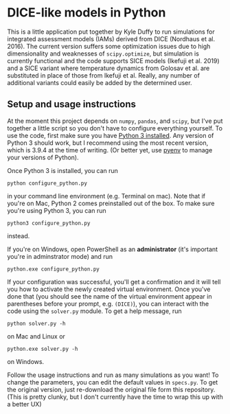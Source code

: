 # DICE-like models in Python

This is a little application put together by Kyle Duffy to run simulations for integrated assessment models (IAMs) derived from DICE (Nordhaus et al. 2016). The current version suffers some optimization issues due to high dimensionality and weaknesses of `scipy.optimize`, but simulation is currently functional and the code supports SICE models (Ikefuji et al. 2019) and a SICE variant where temperature dynamics from Golosav et al. are substituted in place of those from Ikefuji et al. Really, any number of additional variants could easily be added by the determined user.

## Setup and usage instructions

At the moment this project depends on `numpy`, `pandas`, and `scipy`, but I've put together a little script so you don't have to configure everything yourself. To use the code, first make sure you have [Python 3 installed](https://www.python.org/downloads/). Any version of Python 3 should work, but I recommend using the most recent version, which is 3.9.4 at the time of writing. (Or better yet, use [pyenv](https://github.com/pyenv/pyenv) to manage your versions of Python).

Once Python 3 is installed, you can run
```
python configure_python.py
```
in your command line environment (e.g. Terminal on mac). Note that if you're on Mac, Python 2 comes preinstalled out of the box. To make sure you're using Python 3, you can run 
```
python3 configure_python.py
```
instead.

If you're on Windows, open PowerShell as an **administrator** (it's important you're in adminstrator mode) and run
```
python.exe configure_python.py
```

If your configuration was successful, you'll get a confirmation and it will tell you how to activate the newly created virtual environment. Once you've done that (you should see the name of the virtual environment appear in parentheses before your prompt, e.g. `(DICE)`), you can interact with the code using the `solver.py` module. To get a help message, run
```
python solver.py -h
```
on Mac and Linux or
```
python.exe solver.py -h
```
on Windows.

Follow the usage instructions and run as many simulations as you want! To change the parameters, you can edit the default values in `specs.py`. To get the original version, just re-download the original file form this repository. (This is pretty clunky, but I don't currently have the time to wrap this up with a better UX)